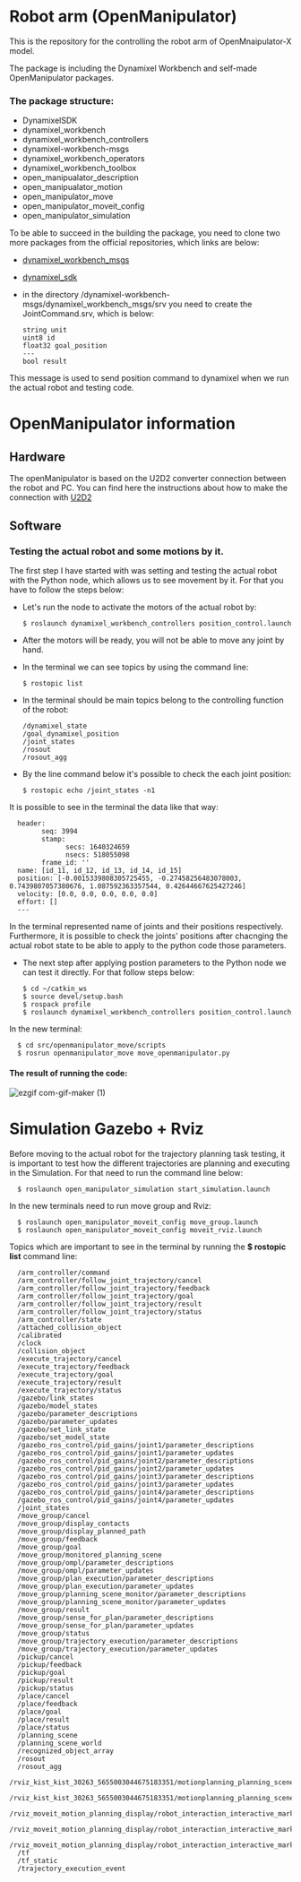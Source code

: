 # Robot arm (OpenManipulator)

This is the repository for the controlling the robot arm of OpenMnaipulator-X model.

The package is including the Dynamixel Workbench and self-made OpenManipulator packages.
### The  package structure:
- DynamixelSDK
- dynamixel_workbench
- dynamixel_workbench_controllers
- dynamixel-workbench-msgs
- dynamixel_workbench_operators
- dynamixel_workbench_toolbox
- open_manipualator_description
- open_manipualator_motion
- open_manipulator_move
- open_manipulator_moveit_config
- open_manipulator_simulation

To be able to succeed in the building the package, you need to clone two more packages from the official repositories, which links are below:
- [dynamixel_workbench_msgs](https://github.com/ROBOTIS-GIT/dynamixel-workbench-msgs)
- [dynamixel_sdk](https://github.com/ROBOTIS-GIT/DynamixelSDK)
- in the directory /dynamixel-workbench-msgs/dynamixel_workbench_msgs/srv you need to create the JointCommand.srv, which is below:

      string unit
      uint8 id
      float32 goal_position
      ---
      bool result 

This message is used to send position command to dynamixel when we run the actual robot and testing code.

# OpenManipulator information

## Hardware
The openManipulator is based on the U2D2 converter connection between the robot and PC.
You can find here the instructions about how to make the connection with [U2D2](https://emanual.robotis.com/docs/en/parts/interface/u2d2/)

## Software
### Testing the actual robot and some motions by it.

The first step I have started with was setting and testing the actual robot with the Python node, which allows us to see movement by it. 
For that you have to follow the steps below:
- Let's run the node to activate the motors of the actual robot by:
 
      $ roslaunch dynamixel_workbench_controllers position_control.launch  

- After the motors will be ready, you will not be able to move any joint by hand.
- In the terminal we can see topics by using the command line:

      $ rostopic list
- In the terminal should be main topics belong to the controlling function of the robot:

      /dynamixel_state
      /goal_dynamixel_position
      /joint_states
      /rosout
      /rosout_agg
 
- By the line command below it's possible to check the each joint position:

      $ rostopic echo /joint_states -n1
      
It is possible to see in the terminal the data like that way:

      header: 
            seq: 3994
            stamp: 
                  secs: 1640324659
                  nsecs: 518055098
            frame_id: ''
      name: [id_11, id_12, id_13, id_14, id_15]
      position: [-0.0015339808305725455, -0.27458256483078003, 0.7439807057380676, 1.087592363357544, 0.42644667625427246]
      velocity: [0.0, 0.0, 0.0, 0.0, 0.0]
      effort: []
      ---
In the terminal represented name of joints and their positions respectively. Furthermore, it is possible to check the joints' positions after chacnging the actual robot state to be able to apply to the python code those parameters.

- The next step after applying postion parameters to the Python node we can test it directly. For that follow steps below:

      $ cd ~/catkin_ws
      $ source devel/setup.bash
      $ rospack profile
      $ roslaunch dynamixel_workbench_controllers position_control.launch 
In the new terminal:

      $ cd src/openmanipulator_move/scripts
      $ rosrun openmanipulator_move move_openmanipulator.py      
#### The result of running the code:
![ezgif com-gif-maker (1)](https://user-images.githubusercontent.com/37059842/114139017-6fa9e680-9949-11eb-9ad4-70b69129e2e2.gif)     

# Simulation Gazebo + Rviz

Before moving to the actual robot for the trajectory planning task testing, it is important to test how the different trajectories are planning and executing in the Simulation. For that need to run the command line below:

      $ roslaunch open_manipulator_simulation start_simulation.launch
In the new terminals need to run move group and Rviz:

      $ roslaunch open_manipulator_moveit_config move_group.launch
      $ roslaunch open_manipulator_moveit_config moveit_rviz.launch
Topics which are important to see in the terminal by running the **$ rostopic list** command line:

      /arm_controller/command
      /arm_controller/follow_joint_trajectory/cancel
      /arm_controller/follow_joint_trajectory/feedback
      /arm_controller/follow_joint_trajectory/goal
      /arm_controller/follow_joint_trajectory/result
      /arm_controller/follow_joint_trajectory/status
      /arm_controller/state
      /attached_collision_object
      /calibrated
      /clock
      /collision_object
      /execute_trajectory/cancel
      /execute_trajectory/feedback
      /execute_trajectory/goal
      /execute_trajectory/result
      /execute_trajectory/status
      /gazebo/link_states
      /gazebo/model_states
      /gazebo/parameter_descriptions
      /gazebo/parameter_updates
      /gazebo/set_link_state
      /gazebo/set_model_state
      /gazebo_ros_control/pid_gains/joint1/parameter_descriptions
      /gazebo_ros_control/pid_gains/joint1/parameter_updates
      /gazebo_ros_control/pid_gains/joint2/parameter_descriptions
      /gazebo_ros_control/pid_gains/joint2/parameter_updates
      /gazebo_ros_control/pid_gains/joint3/parameter_descriptions
      /gazebo_ros_control/pid_gains/joint3/parameter_updates
      /gazebo_ros_control/pid_gains/joint4/parameter_descriptions
      /gazebo_ros_control/pid_gains/joint4/parameter_updates
      /joint_states
      /move_group/cancel
      /move_group/display_contacts
      /move_group/display_planned_path
      /move_group/feedback
      /move_group/goal
      /move_group/monitored_planning_scene
      /move_group/ompl/parameter_descriptions
      /move_group/ompl/parameter_updates
      /move_group/plan_execution/parameter_descriptions
      /move_group/plan_execution/parameter_updates
      /move_group/planning_scene_monitor/parameter_descriptions
      /move_group/planning_scene_monitor/parameter_updates
      /move_group/result
      /move_group/sense_for_plan/parameter_descriptions
      /move_group/sense_for_plan/parameter_updates
      /move_group/status
      /move_group/trajectory_execution/parameter_descriptions
      /move_group/trajectory_execution/parameter_updates
      /pickup/cancel
      /pickup/feedback
      /pickup/goal
      /pickup/result
      /pickup/status
      /place/cancel
      /place/feedback
      /place/goal
      /place/result
      /place/status
      /planning_scene
      /planning_scene_world
      /recognized_object_array
      /rosout
      /rosout_agg
      /rviz_kist_kist_30263_5655003044675183351/motionplanning_planning_scene_monitor/parameter_descriptions
      /rviz_kist_kist_30263_5655003044675183351/motionplanning_planning_scene_monitor/parameter_updates
      /rviz_moveit_motion_planning_display/robot_interaction_interactive_marker_topic/feedback
      /rviz_moveit_motion_planning_display/robot_interaction_interactive_marker_topic/update
      /rviz_moveit_motion_planning_display/robot_interaction_interactive_marker_topic/update_full
      /tf
      /tf_static
      /trajectory_execution_event



